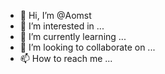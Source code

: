 - 👋 Hi, I’m @Aomst
- 👀 I’m interested in ...
- 🌱 I’m currently learning ...
- 💞️ I’m looking to collaborate on ...
- 📫 How to reach me ...

<!---
Aomst/Aomst is a ✨ special ✨ repository because its `README.md` (this file) appears on your GitHub profile.
You can click the Preview link to take a look at your changes.
--->
